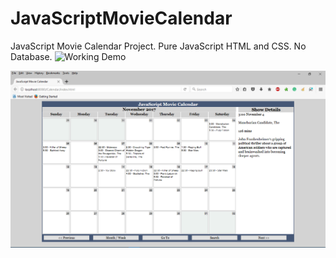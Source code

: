 # JavaScriptMovieCalendar
JavaScript Movie Calendar Project. Pure JavaScript HTML and CSS. No Database. 
![Working Demo](http://www3.telus.net/public/ikegee/calendar)

![alt text](screenshots/screen_1.png "Browser Screenshot")



